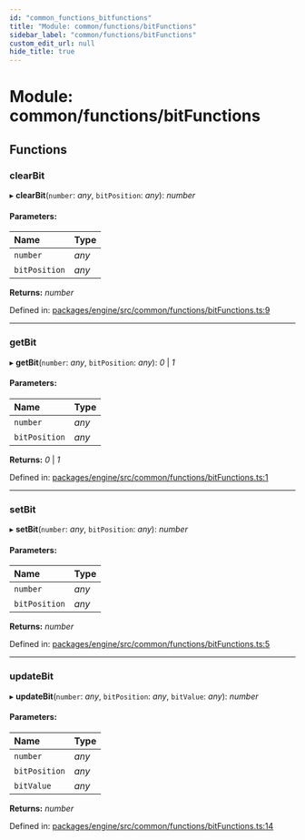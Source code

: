 ```yaml
---
id: "common_functions_bitfunctions"
title: "Module: common/functions/bitFunctions"
sidebar_label: "common/functions/bitFunctions"
custom_edit_url: null
hide_title: true
---
```


# Module: common/functions/bitFunctions

## Functions

### clearBit

▸ **clearBit**(`number`: *any*, `bitPosition`: *any*): *number*

#### Parameters:

Name | Type |
:------ | :------ |
`number` | *any* |
`bitPosition` | *any* |

**Returns:** *number*

Defined in: [packages/engine/src/common/functions/bitFunctions.ts:9](https://github.com/xr3ngine/xr3ngine/blob/716a06460/packages/engine/src/common/functions/bitFunctions.ts#L9)

___

### getBit

▸ **getBit**(`number`: *any*, `bitPosition`: *any*): *0* \| *1*

#### Parameters:

Name | Type |
:------ | :------ |
`number` | *any* |
`bitPosition` | *any* |

**Returns:** *0* \| *1*

Defined in: [packages/engine/src/common/functions/bitFunctions.ts:1](https://github.com/xr3ngine/xr3ngine/blob/716a06460/packages/engine/src/common/functions/bitFunctions.ts#L1)

___

### setBit

▸ **setBit**(`number`: *any*, `bitPosition`: *any*): *number*

#### Parameters:

Name | Type |
:------ | :------ |
`number` | *any* |
`bitPosition` | *any* |

**Returns:** *number*

Defined in: [packages/engine/src/common/functions/bitFunctions.ts:5](https://github.com/xr3ngine/xr3ngine/blob/716a06460/packages/engine/src/common/functions/bitFunctions.ts#L5)

___

### updateBit

▸ **updateBit**(`number`: *any*, `bitPosition`: *any*, `bitValue`: *any*): *number*

#### Parameters:

Name | Type |
:------ | :------ |
`number` | *any* |
`bitPosition` | *any* |
`bitValue` | *any* |

**Returns:** *number*

Defined in: [packages/engine/src/common/functions/bitFunctions.ts:14](https://github.com/xr3ngine/xr3ngine/blob/716a06460/packages/engine/src/common/functions/bitFunctions.ts#L14)
